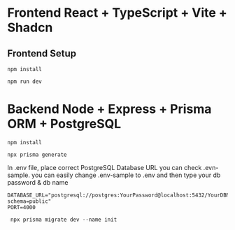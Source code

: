 # Frontend React + TypeScript + Vite + Shadcn

## Frontend Setup

```
npm install
```

```
npm run dev
```

# Backend Node + Express + Prisma ORM + PostgreSQL

```
npm install
```

```
npx prisma generate
```

In .env file, place correct PostgreSQL Database URL
you can check .evn-sample.
you can easily change .env-sample to .env and then type your db password & db name

```
DATABASE_URL="postgresql://postgres:YourPassword@localhost:5432/YourDBName?schema=public"
PORT=4000
```

```
 npx prisma migrate dev --name init
```

```npm run dev

```
